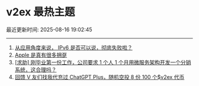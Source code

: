 # v2ex 最热主题

最近更新时间: 2025-08-16 19:02:45

--- 
1. [从应用角度来说， IPv6 是否可以说，彻底失败啦？](https://www.v2ex.com/t/1152772) 
2. [Apple 是真有很多拥趸](https://www.v2ex.com/t/1152797) 
3. [[求助] 刚毕业第一份工作，公司要求 1 个人 1 个月用微服务架构开发一个分销系统，这合理吗？](https://www.v2ex.com/t/1152832) 
4. [回馈 V 友们找我代充过 ChatGPT Plus，随机空投 8 份 100 个$v2ex 代币](https://www.v2ex.com/t/1152838) 
